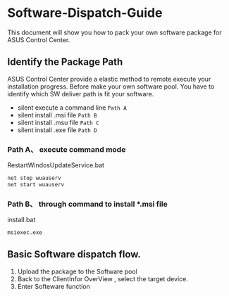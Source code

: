 # Software-Dispatch-Guide
This document will show you how to pack your own software package for ASUS Control Center.

## Identify the Package Path
ASUS Control Center provide a elastic method to remote execute your installation progress.
Before make your own software pool.
You have to identify which SW deliver path is fit your software.

- silent execute a command line `Path A`
- silent install .msi file `Path B`
- silent install .msu file `Path C`
- silent install .exe file `Path D`

### Path A、 execute command mode

RestartWindosUpdateService.bat
```cmd
net stop wuauserv
net start wuauserv
```
### Path B、 through command to install *.msi file
install.bat
```cmd
msiexec.exe 
```

## Basic Software dispatch flow.
1. Upload the package to the Software pool
2. Back to the ClientInfor OverView , select the target device.
3. Enter Softeware function 
